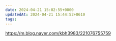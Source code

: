 ```yaml
---
date: 2024-04-21 15:02:55+0000
updatedAt: 2024-04-21 15:44:52+8610
tags: 
---
```

https://m.blog.naver.com/kbh3983/221076755759
